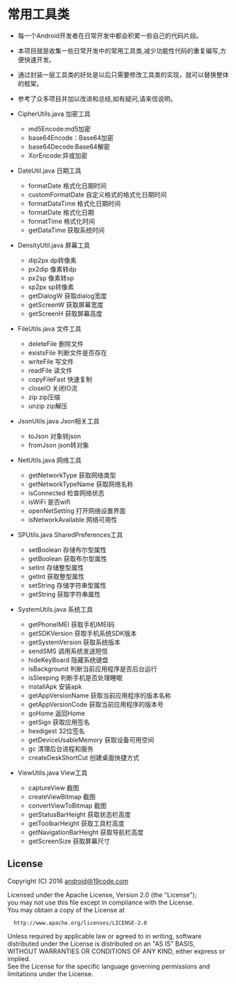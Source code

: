 # 常用工具类
- 每一个Android开发者在日常开发中都会积累一些自己的代码片段。
- 本项目就是收集一些日常开发中的常用工具类,减少功能性代码的重复编写,方便快速开发。
- 通过封装一层工具类的好处是以后只需要修改工具类的实现，就可以替换整体的框架。
- 参考了众多项目并加以改进和总结,如有疑问,请来信说明。
 
- CipherUtils.java 加密工具
    * md5Encode:md5加密
    * base64Encode：Base64加密
    * base64Decode:Base64解密
    * XorEncode:异或加密
    
- DateUtil.java 日期工具
    * formatDate 格式化日期时间
    * customFormatDate 自定义格式的格式化日期时间
    * formatDataTime 格式化日期时间
    * formatDate 格式化日期
    * formatTime 格式化时间
    * getDataTime 获取系统时间
    
- DensityUtil.java 屏幕工具
    * dip2px dp转像素
    * px2dip 像素转dp
    * px2sp 像素转sp 
    * sp2px sp转像素
    * getDialogW 获取dialog宽度
    * getScreenW 获取屏幕宽度
    * getScreenH 获取屏幕高度
    
- FileUtils.java  文件工具
    * deleteFile 删除文件
    * existsFile 判断文件是否存在
    * writeFile 写文件
    * readFile 读文件
    * copyFileFast 快速复制
    * closeIO 关闭IO流
    * zip zip压缩
    * unzip zip解压
    
- JsonUtils.java Json相关工具
    * toJson 对象转json
    * fromJson json转对象
    
- NetUtils.java 网络工具
    * getNetworkType 获取网络类型
    * getNetworkTypeName 获取网络名称
    * isConnected 检查网络状态
    * isWiFi 是否wifi
    * openNetSetting 打开网络设置界面
    * isNetworkAvailable 网络可用性
    
- SPUtils.java SharedPreferences工具
    * setBoolean 存储布尔型属性
    * getBoolean 获取布尔型属性
    * setInt 存储整型属性
    * getInt 获取整型属性
    * setString 存储字符串型属性
    * getString 获取字符串属性
 
- SystemUtils.java 系统工具
    * getPhoneIMEI 获取手机IMEI码
    * getSDKVersion 获取手机系统SDK版本
    * getSystemVersion 获取系统版本
    * sendSMS 调用系统发送短信
    * hideKeyBoard 隐藏系统键盘
    * isBackground 判断当前应用程序是否后台运行
    * isSleeping 判断手机是否处理睡眠
    * installApk 安装apk
    * getAppVersionName 获取当前应用程序的版本名称
    * getAppVersionCode 获取当前应用程序的版本号
    * goHome 返回Home
    * getSign 获取应用签名
    * hexdigest 32位签名
    * getDeviceUsableMemory 获取设备可用空间
    * gc 清理后台进程和服务
    * createDeskShortCut 创建桌面快捷方式
    
- ViewUtils.java View工具
    * captureView 截图
    * createViewBitmap 截图
    * convertViewToBitmap 截图
    * getStatusBarHeight 获取状态栏高度
    * getToolbarHeight 获取工具栏高度
    * getNavigationBarHeight 获取导航栏高度
    * getScreenSize 获取屏幕尺寸
    
License
----
  Copyright (C)  2016 android@19code.com
  
  Licensed under the Apache License, Version 2.0 (the "License");  
  you may not use this file except in compliance with the License.  
  You may obtain a copy of the License at  
  
      http://www.apache.org/licenses/LICENSE-2.0
  
  Unless required by applicable law or agreed to in writing, software  
  distributed under the License is distributed on an "AS IS" BASIS,  
  WITHOUT WARRANTIES OR CONDITIONS OF ANY KIND, either express or implied.  
  See the License for the specific language governing permissions and  
  limitations under the License.  

